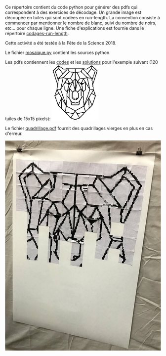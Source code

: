 Ce répertoire contient du code python pour générer des pdfs qui 
correspondent à des exercices de décodage.
Un grande image est découpée en tuiles qui sont codées en run-length.
La convention consiste à commencer par mentionner le nombre de blanc, suivi du nombre de noirs, etc... pour chaque ligne.
Une fiche d'explications est fournie dans le répertoire [codages-run-length](../codages-run-length).

Cette activité a été testée à la Fête de la Science 2018.

Le fichier [mosaique.py](mosaique.py) contient les sources python.

Les pdfs contiennent les [codes](ours-aime-science_codes.pdf) et les [solutions](ours-aime-science_solutions.pdf) pour l'exemple suivant (120 tuiles de 15x15 pixels):
![Ours](ours.png "Ours")

Le fichier [quadrillage.pdf](quadrillage.pdf) fournit des quadrillages vierges en plus en cas d'erreur.

![Le résultat en photo](IMG_3030.jpg "Le résultat")
